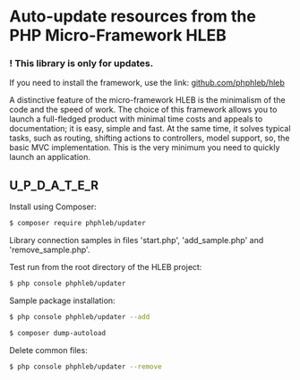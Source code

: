 Auto-update resources from the PHP Micro-Framework HLEB
=====================

### ! This library is only for updates.

 If you need to install the framework, use the link: [github.com/phphleb/hleb](https://github.com/phphleb/hleb) 
 
 A distinctive feature of the micro-framework HLEB is the minimalism of the code and the speed of work. The choice of this framework allows you to launch a full-fledged product with minimal time costs and appeals to documentation; it is easy, simple and fast.
 At the same time, it solves typical tasks, such as routing, shifting actions to controllers, model support, so, the basic MVC implementation. This is the very minimum you need to quickly launch an application.
 
 
 ## U_P_D_A_T_E_R
 Install using Composer:
 ```bash
 $ composer require phphleb/updater
 ```

Library connection samples in files 'start.php', 'add_sample.php' and 'remove_sample.php'.

Test run from the root directory of the HLEB project:

 ```bash
 $ php console phphleb/updater
 ```

Sample package installation:

 ```bash
 $ php console phphleb/updater --add
 ```

 ```bash
 $ composer dump-autoload
 ```

Delete common files:

 ```bash
 $ php console phphleb/updater --remove
 ```